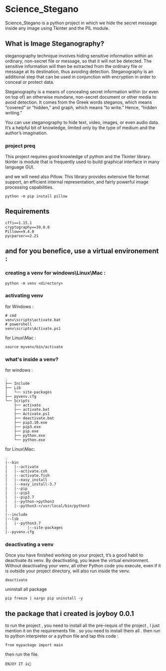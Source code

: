 # Science_Stegano

Science_Stegano is a python project in which we hide the secret message inside any image using Tkinter and the PIL module.

## What is Image Steganography?

 steganography technique involves hiding sensitive information within an ordinary, non-secret file or message, so that it will not be detected. The sensitive information will then be extracted from the ordinary file or message at its destination, thus avoiding detection. Steganography is an additional step that can be used in conjunction with encryption in order to conceal or protect data.


Steganography is a means of concealing secret information within (or even on top of) an otherwise mundane, non-secret document or other media to avoid detection. It comes from the Greek words steganos, which means “covered” or “hidden,” and graph, which means “to write.” Hence, “hidden writing.”

You can use steganography to hide text, video, images, or even audio data. It’s a helpful bit of knowledge, limited only by the type of medium and the author’s imagination.


### project preq

This project requires good knowledge of python and the Tkinter library. 
tkinter is module that is frequently used to build graphical interface in many language GUI.

and we will need also Pillow.
This library provides extensive file format support, an efficient internal representation, and fairly powerful image processing capabilities.

```
python -m pip install pillow
```

## Requirements

```
cffi==1.15.1
cryptography==39.0.0
Pillow==9.4.0
pycparser==2.21
```

## and for you benefice, use a virtual environement :

### creating a venv for windows\Linux\Mac :

```
python -m venv <directory>
```
### activating venv 

for Windows :

```
# cmd
venv\scripts\activate.bat
# powershell 
venv\scripts\Activate.ps1
```

for Linux\Mac :

```
source myvenv/bin/activate
```

### what's inside a venv?

for windows :

```
.
├── Include
├── Lib
│   └── site-packages
├── pyvenv.cfg
└── Scripts
    ├── activate
    ├── activate.bat
    ├── Activate.ps1
    ├── deactivate.bat
    ├── pip3.10.exe
    ├── pip3.exe
    ├── pip.exe
    ├── python.exe
    └── python.exe
````
for Linux\Mac:
```
.
|--bin
|   |--activate
|   |--activate.csh
|   |--activate.fish
|   |--easy_install
|   |--easy_install-3.7
|   |--pip
|   |--pip3
|   |--pip3.7
|   |--python->python3
|   |--python3->/usr/local/bin/python3
|
|--include
|--lib
|   |--python3.7
|         |--site-packages
|--pyvenv.cfg
```

### deactivating a venv

Once you have finished working on your project, it’s a good habit to deactivate its venv. By deactivating, you leave the virtual environment. Without deactivating your venv, all other Python code you execute, even if it is outside your project directory, will also run inside the venv.

```
deactivate
```


uninstall all package 
````
pip freeze | xargs pip uninstall -y
````

## the package that i created is joyboy 0.0.1 

to run the project , you need to install all the pre-requis of the project , I just mention it on the requirements file . so you need to install them all .
then run to python interpreter or a python file and tap this code :
```
from mypackage import main
```
then run the file.

```
ENJOY IT 👍🙂
```


